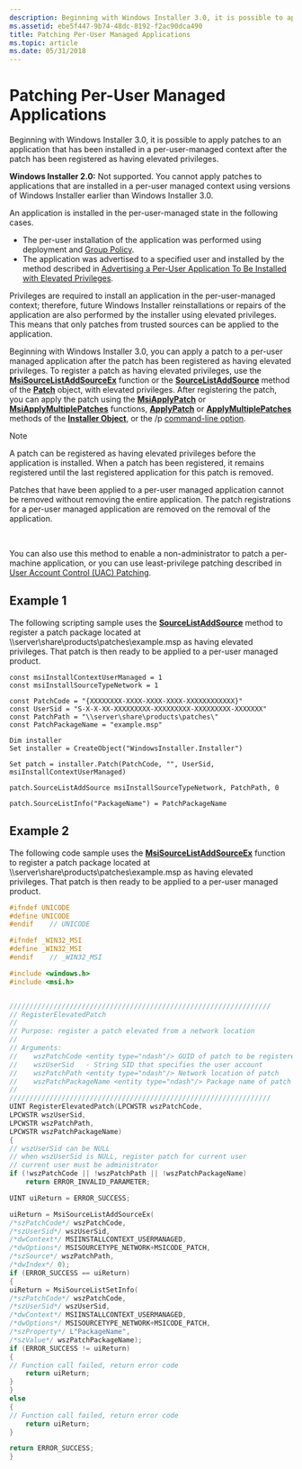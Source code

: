 ```yaml
---
description: Beginning with Windows Installer 3.0, it is possible to apply patches to an application that has been installed in a per-user-managed context after the patch has been registered as having elevated privileges.
ms.assetid: ebe5f447-9b74-48dc-8192-f2ac90dca490
title: Patching Per-User Managed Applications
ms.topic: article
ms.date: 05/31/2018
---
```


# Patching Per-User Managed Applications

Beginning with Windows Installer 3.0, it is possible to apply patches to an application that has been installed in a per-user-managed context after the patch has been registered as having elevated privileges.

**Windows Installer 2.0:** Not supported. You cannot apply patches to applications that are installed in a per-user managed context using versions of Windows Installer earlier than Windows Installer 3.0.

An application is installed in the per-user-managed state in the following cases.

-   The per-user installation of the application was performed using deployment and [Group Policy](/previous-versions/windows/desktop/Policy/group-policy-start-page).
-   The application was advertised to a specified user and installed by the method described in [Advertising a Per-User Application To Be Installed with Elevated Privileges](advertising-a-per-user-application-to-be-installed-with-elevated-privileges.md).

Privileges are required to install an application in the per-user-managed context; therefore, future Windows Installer reinstallations or repairs of the application are also performed by the installer using elevated privileges. This means that only patches from trusted sources can be applied to the application.

Beginning with Windows Installer 3.0, you can apply a patch to a per-user managed application after the patch has been registered as having elevated privileges. To register a patch as having elevated privileges, use the [**MsiSourceListAddSourceEx**](/windows/desktop/api/Msi/nf-msi-msisourcelistaddsourceexa) function or the [**SourceListAddSource**](patch-sourcelistaddsource.md) method of the [**Patch**](patch-object.md) object, with elevated privileges. After registering the patch, you can apply the patch using the [**MsiApplyPatch**](/windows/desktop/api/Msi/nf-msi-msiapplypatcha) or [**MsiApplyMultiplePatches**](/windows/desktop/api/Msi/nf-msi-msiapplymultiplepatchesa) functions, [**ApplyPatch**](installer-applypatch.md) or [**ApplyMultiplePatches**](installer-applymultiplepatches.md) methods of the [**Installer Object**](installer-object.md), or the /p [command-line option](command-line-options.md).

> [!Note]
> A patch can be registered as having elevated privileges before the application is installed. When a patch has been registered, it remains registered until the last registered application for this patch is removed.
>
> Patches that have been applied to a per-user managed application cannot be removed without removing the entire application. The patch registrations for a per-user managed application are removed on the removal of the application.

 

You can also use this method to enable a non-administrator to patch a per-machine application, or you can use least-privilege patching described in [User Account Control (UAC) Patching](user-account-control--uac--patching.md).

## Example 1

The following scripting sample uses the [**SourceListAddSource**](patch-sourcelistaddsource.md) method to register a patch package located at \\\\server\\share\\products\\patches\\example.msp as having elevated privileges. That patch is then ready to be applied to a per-user managed product.

``` syntax
const msiInstallContextUserManaged = 1
const msiInstallSourceTypeNetwork = 1

const PatchCode = "{XXXXXXXX-XXXX-XXXX-XXXX-XXXXXXXXXXXX}"
const UserSid = "S-X-X-XX-XXXXXXXXX-XXXXXXXXX-XXXXXXXXX-XXXXXXX"
const PatchPath = "\\server\share\products\patches\"
const PatchPackageName = "example.msp"

Dim installer
Set installer = CreateObject("WindowsInstaller.Installer")

Set patch = installer.Patch(PatchCode, "", UserSid, msiInstallContextUserManaged)

patch.SourceListAddSource msiInstallSourceTypeNetwork, PatchPath, 0

patch.SourceListInfo("PackageName") = PatchPackageName
```

## Example 2

The following code sample uses the [**MsiSourceListAddSourceEx**](/windows/desktop/api/Msi/nf-msi-msisourcelistaddsourceexa) function to register a patch package located at \\\\server\\share\\products\\patches\\example.msp as having elevated privileges. That patch is then ready to be applied to a per-user managed product.


```C++
#ifndef UNICODE
#define UNICODE
#endif    // UNICODE

#ifndef _WIN32_MSI
#define _WIN32_MSI
#endif    // _WIN32_MSI

#include <windows.h>
#include <msi.h>


/////////////////////////////////////////////////////////////////
// RegisterElevatedPatch
//
// Purpose: register a patch elevated from a network location
//
// Arguments:
//    wszPatchCode <entity type="ndash"/> GUID of patch to be registered
//    wszUserSid   - String SID that specifies the user account
//    wszPatchPath <entity type="ndash"/> Network location of patch
//    wszPatchPackageName <entity type="ndash"/> Package name of patch
//
/////////////////////////////////////////////////////////////////
UINT RegisterElevatedPatch(LPCWSTR wszPatchCode, 
LPCWSTR wszUserSid, 
LPCWSTR wszPatchPath, 
LPCWSTR wszPatchPackageName)
{
// wszUserSid can be NULL
// when wszUserSid is NULL, register patch for current user
// current user must be administrator
if (!wszPatchCode || !wszPatchPath || !wszPatchPackageName)
    return ERROR_INVALID_PARAMETER;

UINT uiReturn = ERROR_SUCCESS;

uiReturn = MsiSourceListAddSourceEx(
/*szPatchCode*/ wszPatchCode,
/*szUserSid*/ wszUserSid,
/*dwContext*/ MSIINSTALLCONTEXT_USERMANAGED,
/*dwOptions*/ MSISOURCETYPE_NETWORK+MSICODE_PATCH,
/*szSource*/ wszPatchPath,
/*dwIndex*/ 0);
if (ERROR_SUCCESS == uiReturn)
{
uiReturn = MsiSourceListSetInfo(
/*szPatchCode*/ wszPatchCode,
/*szUserSid*/ wszUserSid,
/*dwContext*/ MSIINSTALLCONTEXT_USERMANAGED,
/*dwOptions*/ MSISOURCETYPE_NETWORK+MSICODE_PATCH,
/*szProperty*/ L"PackageName",
/*szValue*/ wszPatchPackageName);
if (ERROR_SUCCESS != uiReturn)
{
// Function call failed, return error code
    return uiReturn;
}
}
else
{
// Function call failed, return error code
    return uiReturn;
}

return ERROR_SUCCESS;
}


```



 

 
